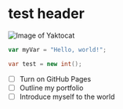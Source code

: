 # test header

![Image of Yaktocat](https://octodex.github.com/images/yaktocat.png)

``` javascript
var myVar = "Hello, world!";
```

```C#
var test = new int();
```

- [ ] Turn on GitHub Pages
- [ ] Outline my portfolio
- [ ] Introduce myself to the world
